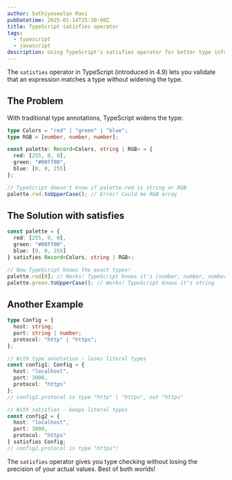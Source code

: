 ```yaml
---
author: Sathiyaseelan Ravi
pubDatetime: 2025-01-14T15:30:00Z
title: TypeScript satisfies operator
tags:
  - typescript
  - javascript
description: Using TypeScript's satisfies operator for better type inference
---
```


The `satisfies` operator in TypeScript (introduced in 4.9) lets you validate that an expression matches a type without widening the type.

## The Problem

With traditional type annotations, TypeScript widens the type:

```typescript
type Colors = "red" | "green" | "blue";
type RGB = [number, number, number];

const palette: Record<Colors, string | RGB> = {
  red: [255, 0, 0],
  green: "#00ff00",
  blue: [0, 0, 255]
};

// TypeScript doesn't know if palette.red is string or RGB
palette.red.toUpperCase(); // Error! Could be RGB array
```

## The Solution with satisfies

```typescript
const palette = {
  red: [255, 0, 0],
  green: "#00ff00",
  blue: [0, 0, 255]
} satisfies Record<Colors, string | RGB>;

// Now TypeScript knows the exact types!
palette.red[0]; // Works! TypeScript knows it's [number, number, number]
palette.green.toUpperCase(); // Works! TypeScript knows it's string
```

## Another Example

```typescript
type Config = {
  host: string;
  port: string | number;
  protocol: "http" | "https";
};

// With type annotation - loses literal types
const config1: Config = {
  host: "localhost",
  port: 3000,
  protocol: "https"
};
// config1.protocol is type "http" | "https", not "https"

// With satisfies - keeps literal types
const config2 = {
  host: "localhost",
  port: 3000,
  protocol: "https"
} satisfies Config;
// config2.protocol is type "https"!
```

The `satisfies` operator gives you type checking without losing the precision of your actual values. Best of both worlds!